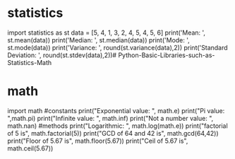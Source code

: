 # statistics
import statistics as st
data = [5, 4, 1, 3, 2, 4, 5, 4, 5, 6]
print('Mean: ', st.mean(data)) 
print('Median: ', st.median(data)) 
print('Mode: ', st.mode(data))
print('Variance: ', round(st.variance(data),2)) 
print('Standard Deviation: ', round(st.stdev(data),2))# Python-Basic-Libraries-such-as-Statistics-Math
# math
import math 
#constants
print("Exponential value: ", math.e) 
print("Pi value: ",math.pi) 
print("Infinite value: ", math.inf) 
print("Not a number value: ", math.nan)
#methods
print("Logarithmic: ", math.log(math.e)) 
print("factorial of 5 is", math.factorial(5)) 
print("GCD of 64 and 42 is", math.gcd(64,42)) 
print("Floor of 5.67 is", math.floor(5.67)) 
print("Ceil of 5.67 is", math.ceil(5.67))
